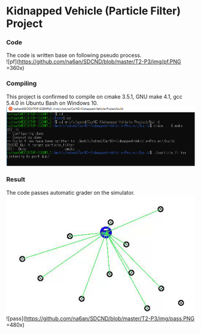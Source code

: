 # Kidnapped Vehicle (Particle Filter) Project
### Code
The code is written base on following pseudo process.  
   ![pf](https://github.com/na6an/SDCND/blob/master/T2-P3/img/pf.PNG =360x)  
   
### Compiling  
This project is confirmed to compile on cmake 3.5.1, GNU make 4.1, gcc 5.4.0 in Ubuntu Bash on Windows 10.  
   ![compile](https://github.com/na6an/SDCND/blob/master/T2-P3/img/compile.PNG)  

### Result
The code passes automatic grader on the simulator.  
   ![gif](https://github.com/na6an/SDCND/blob/master/T2-P3/img/gif.gif)  
   ![pass](https://github.com/na6an/SDCND/blob/master/T2-P3/img/pass.PNG =480x)  

